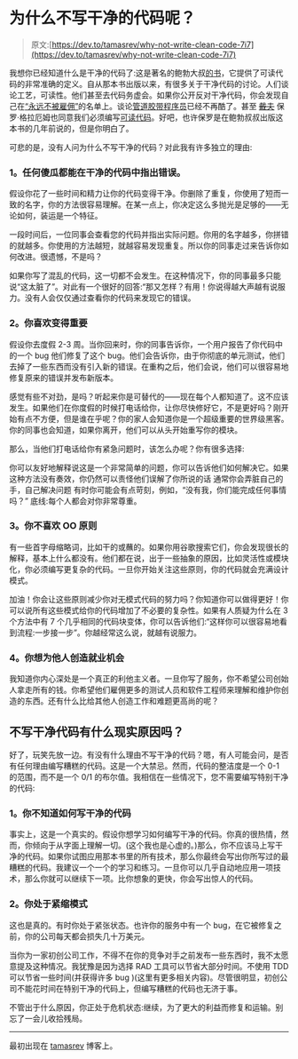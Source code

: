 # 为什么不写干净的代码呢？

> 原文:[https://dev.to/tamasrev/why-not-write-clean-code-7i7](https://dev.to/tamasrev/why-not-write-clean-code-7i7)

我想你已经知道什么是干净的代码了:这是著名的鲍勃大叔[的书](http://www.amazon.com/Clean-Code-Handbook-Software-Craftsmanship/dp/0132350882)，它提供了可读代码的非常准确的定义。自从那本书出版以来，有很多关于干净代码的讨论。人们谈论工艺，可读性。他们甚至去代码务虚会。如果你公开反对干净代码，你会发现自己在[“永远不被雇佣”](http://www.techdarkside.com/when-is-ugly-code-okay)的名单上。谈论[管道胶带程序员](http://www.joelonsoftware.com/items/2009/09/23.html)已经不再酷了。甚至 [~~戴夫~~](http://www.youtube.com/watch?v=QlqA0OKsBB8) 保罗·格拉厄姆也同意我们必须编写[可读代码](http://www.paulgraham.com/head.html)。好吧，也许保罗是在鲍勃叔叔出版这本书的几年前说的，但是你明白了。

可悲的是，没有人问为什么不写干净的代码？对此我有许多独立的理由:

### 1。任何傻瓜都能在干净的代码中指出错误。

假设你花了一些时间和精力让你的代码变得干净。你删除了重复，你使用了短而一致的名字，你的方法很容易理解。在某一点上，你决定这么多抛光是足够的——无论如何，装运是一个特征。

一段时间后，一位同事会查看您的代码并指出实际问题。你用的名字越多，你拼错的就越多。你使用的方法越短，就越容易发现重复。所以你的同事走过来告诉你如何改进。很遗憾，不是吗？

如果你写了混乱的代码，这一切都不会发生。在这种情况下，你的同事最多只能说“这太脏了”。对此有一个很好的回答:“那又怎样？有用！你说得越大声越有说服力。没有人会仅仅通过查看你的代码来发现它的错误。

### 2。你喜欢变得重要

假设你去度假 2-3 周。当你回来时，你的同事告诉你，一个用户报告了你代码中的一个 bug 他们修复了这个 bug。他们会告诉你，由于你彻底的单元测试，他们去掉了一些东西而没有引入新的错误。在重构之后，他们会说，他们可以很容易地修复原来的错误并发布新版本。

感觉有些不对劲，是吗？听起来你是可替代的——现在每个人都知道了。这不应该发生。如果他们在你度假的时候打电话给你，让你尽快修好它，不是更好吗？刚开始有点不方便，但是谁在乎呢？你的家人会知道你是一个超级重要的世界级黑客。你的同事也会知道，如果你离开，他们可以从头开始重写你的模块。

那么，当他们打电话给你有紧急问题时，该怎么办呢？你有很多选择:

你可以友好地解释说这是一个非常简单的问题，你可以告诉他们如何解决它。如果这种方法没有奏效，你仍然可以责怪他们误解了你所说的话
通常你会弄脏自己的手，自己解决问题
有时你可能会有点苛刻，例如，“没有我，你们能完成任何事情吗？”
底线:每个人都会对你非常尊重。

### 3。你不喜欢 OO 原则

有一些首字母缩略词，比如干的或蘸的。如果你用谷歌搜索它们，你会发现很长的解释，基本上什么都没有。他们都在说，出于一些抽象的原因，比如灵活性或模块化，你必须编写更复杂的代码。一旦你开始关注这些原则，你的代码就会充满设计模式。

加油！你会让这些原则减少你对无模式代码的努力吗？你知道你可以做得更好！你可以说所有这些模式给你的代码增加了不必要的复杂性。如果有人质疑为什么在 3 个方法中有 7 个几乎相同的代码块变体，你可以告诉他们:“这样你可以很容易地看到流程:一步接一步”。你越经常这么说，就越有说服力。

### 4。你想为他人创造就业机会

我知道你内心深处是一个真正的利他主义者。一旦你写了服务，你不希望公司创始人拿走所有的钱。你希望他们雇佣更多的测试人员和软件工程师来理解和维护你创造的东西。还有什么比给其他人创造工作和难题更高尚的呢？

## 不写干净代码有什么现实原因吗？

好了，玩笑先放一边。有没有什么理由不写干净的代码？嗯，有人可能会问，是否有任何理由编写糟糕的代码。这是一个大禁忌。然而，代码的整洁度是一个 0-1 的范围，而不是一个 0/1 的布尔值。我相信在一些情况下，您不需要编写特别干净的代码:

### 1。你不知道如何写干净的代码

事实上，这是一个真实的。假设你想学习如何编写干净的代码。你真的很热情，然而，你倾向于从字面上理解一切。(这个我也是心虚的。)那么，你不应该马上写干净的代码。如果你试图应用那本书里的所有技术，那么你最终会写出你所写过的最糟糕的代码。我建议一个一个的学习和练习。一旦你可以几乎自动地应用一项技术，那么你就可以继续下一项。比你想象的更快，你会写出惊人的代码。

### 2。你处于紧缩模式

这也是真的。有时你处于紧张状态。也许你的服务中有一个 bug，在它被修复之前，你的公司每天都会损失几十万美元。

当你为一家初创公司工作，不得不在你的竞争对手之前发布一些东西时，我不太愿意提及这种情况。我犹豫是因为选择 RAD 工具可以节省大部分时间。不使用 TDD 可以节省一些时间(并获得许多 bug )(这里有更多相关内容)。尽管很明显，初创公司不能花时间在特别干净的代码上，但编写糟糕的代码也无济于事。

不管出于什么原因，你正处于危机状态:继续，为了更大的利益而修复和运输。别忘了一会儿收拾残局。

* * *

最初出现在 [tamasrev](https://tamasrev.wordpress.com/2013/02/02/why-not-write-clean-code/) 博客上。